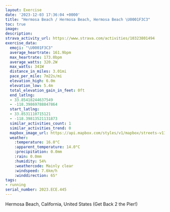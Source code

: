 ```yaml
---
layout: Exercise
date: '2023-12-03 17:36:04 +0000'
title: "Hermosa Beach / Hermosa Beach, Hermosa Beach \U0001F3C3"
toc: true
image:
description:
strava_activity_url: https://www.strava.com/activities/10323801494
exercise_data:
  emoji: "\U0001F3C3"
  average_heartrate: 161.9bpm
  max_heartrate: 173.0bpm
  average_watts: 320.2W
  max_watts: 341W
  distance_in_miles: 3.01mi
  pace_per_mile: 7m22s/mi
  elevation_high: 6.0m
  elevation_low: 5.4m
  total_elevation_gain_in_feet: 0ft
  end_latlng:
  - 33.85418244637549
  - -118.39869788847864
  start_latlng:
  - 33.8531110715121
  - -118.39813521131873
  similar_activities_count: 1
  similar_activities_trend: 0
  mapbox_image_url: https://api.mapbox.com/styles/v1/mapbox/streets-v11/static/path-5+787af2-1.0(kbsmEzusqUoBv%40uDjA_%40PyAd%40%7D%40%60%40iAZe%40Ro%40RmDx%40%7DHvB%5BBa%40NqBb%40qA%5EWLM%40IAWJ_%40F_Bd%40u%40N%7BAd%40g%40F%7D%40VkA%5E%5BBg%40LsBl%40aAR%7B%40VkDv%40i%40PwBf%40%7BC%60AiBf%40YLaBf%40qAf%40qA%5Eq%40V_AXy%40ZsClAYPeCbA%7BAt%40q%40TwC~Aq%40R%7DB%60ACB%40DtAo%40dA_%40TGpB_AfAq%40%5CMZS%5EK%60Bo%40tBeAVInCkAd%40Ib%40O~Ai%40b%40Sh%40O%5CQ%5EKPIp%40Q~Ak%40bDy%40h%40%5BRE%5ECr%40S%60B%5DpBi%40%5CM%5EG%5CM%60%40GnA_%40vCu%40RA%5EM%5EGxAe%40fAWt%40WbB%5D%5CQZAr%40Qz%40YTCrBk%40ZEtCs%40lDeAb%40GpCq%40%7CBw%40j%40WbAY%60Aa%40jA%5Dl%40W),pin-s-s+e5b22e(-118.39854,33.85398),pin-s-f+89ae00(-118.39905000000006,33.85496999999999)/auto/800x800?access_token=pk.eyJ1Ijoiam9zaGJlY2ttYW4iLCJhIjoiY205eWR2aDd1MWZ6djJrbXc4a3M0bWZleiJ9.XiG9OWkNcZk2QzjJbxLB4A
  weather:
    :temperature: 16.0°C
    :apparent_temperature: 14.0°C
    :precipitation: 0.0mm
    :rain: 0.0mm
    :humidity: 54%
    :weathercode: Mainly clear
    :windspeed: 7.6km/h
    :winddirection: 65°
tags:
- running
serial_number: 2023.ECE.445
---
```

Hermosa Beach, California, United States (Get Back 2 the Pier!)
